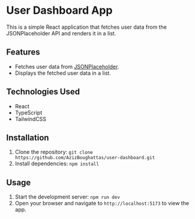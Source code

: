 # User Dashboard App

This is a simple React application that fetches user data from the JSONPlaceholder API and renders it in a list.

## Features

- Fetches user data from [JSONPlaceholder](https://jsonplaceholder.typicode.com/users).
- Displays the fetched user data in a list.

## Technologies Used

- React
- TypeScript
- TailwindCSS

## Installation

1. Clone the repository: `git clone https://github.com/AzizBoughattas/user-dashboard.git`
2. Install dependencies: `npm install`

## Usage

1. Start the development server: `npm run dev`
2. Open your browser and navigate to `http://localhost:5173` to view the app.
